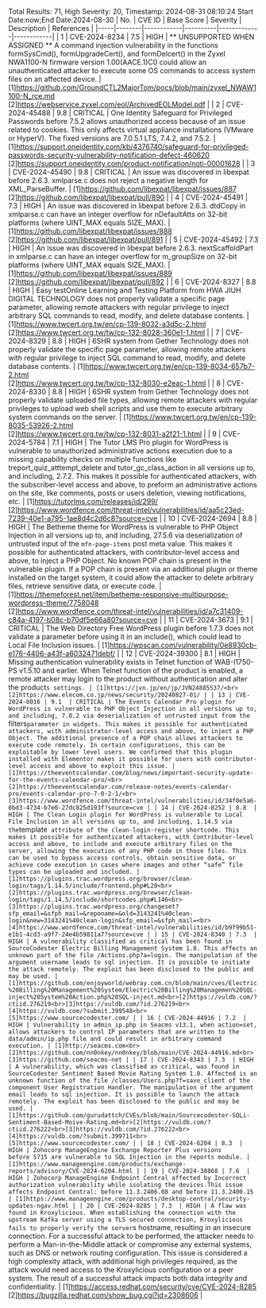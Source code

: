 Total Results: 71, High Severity: 20, Timestamp: 2024-08-31 08:10:24
Start Date:now;End Date:2024-08-30
| No. | CVE ID | Base Score | Severity | Description | References |
|-----|--------|------------|----------|-------------|------------|
| 1 | CVE-2024-8234 | 7.5  | HIGH | ** UNSUPPORTED WHEN ASSIGNED ** A command injection vulnerability in the functions formSysCmd(), formUpgradeCert(), and formDelcert() in the Zyxel NWA1100-N firmware version 1.00(AACE.1)C0 could allow an unauthenticated attacker to execute some OS commands to access system files on an affected device. | [1]https://github.com/GroundCTL2MajorTom/pocs/blob/main/zyxel_NWAW1100-N_rce.md<br>[2]https://webservice.zyxel.com/eol/ArchivedEOLModel.pdf |
| 2 | CVE-2024-45488 | 9.8  | CRITICAL | One Identity Safeguard for Privileged Passwords before 7.5.2 allows unauthorized access because of an issue related to cookies. This only affects virtual appliance installations (VMware or HyperV). The fixed versions are 7.0.5.1 LTS, 7.4.2, and 7.5.2. | [1]https://support.oneidentity.com/kb/4376740/safeguard-for-privileged-passwords-security-vulnerability-notification-defect-460620<br>[2]https://support.oneidentity.com/product-notification/noti-00001628 |
| 3 | CVE-2024-45490 | 9.8  | CRITICAL | An issue was discovered in libexpat before 2.6.3. xmlparse.c does not reject a negative length for XML_ParseBuffer. | [1]https://github.com/libexpat/libexpat/issues/887<br>[2]https://github.com/libexpat/libexpat/pull/890 |
| 4 | CVE-2024-45491 | 7.3  | HIGH | An issue was discovered in libexpat before 2.6.3. dtdCopy in xmlparse.c can have an integer overflow for nDefaultAtts on 32-bit platforms (where UINT_MAX equals SIZE_MAX). | [1]https://github.com/libexpat/libexpat/issues/888<br>[2]https://github.com/libexpat/libexpat/pull/891 |
| 5 | CVE-2024-45492 | 7.3  | HIGH | An issue was discovered in libexpat before 2.6.3. nextScaffoldPart in xmlparse.c can have an integer overflow for m_groupSize on 32-bit platforms (where UINT_MAX equals SIZE_MAX). | [1]https://github.com/libexpat/libexpat/issues/889<br>[2]https://github.com/libexpat/libexpat/pull/892 |
| 6 | CVE-2024-8327 | 8.8  | HIGH | Easy testOnline Learning and Testing Platform from HWA JIUH DIGITAL TECHNOLOGY does not properly validate a specific page parameter, allowing remote attackers with regular privilege to inject arbitrary SQL commands to read, modify, and delete database contents. | [1]https://www.twcert.org.tw/en/cp-139-8032-a3d5c-2.html<br>[2]https://www.twcert.org.tw/tw/cp-132-8028-360e1-1.html |
| 7 | CVE-2024-8329 | 8.8  | HIGH | 6SHR system from Gether Technology does not properly validate the specific page parameter, allowing remote attackers with regular privilege to inject SQL command to read, modify, and delete database contents. | [1]https://www.twcert.org.tw/en/cp-139-8034-657b7-2.html<br>[2]https://www.twcert.org.tw/tw/cp-132-8030-e2eac-1.html |
| 8 | CVE-2024-8330 | 8.8  | HIGH | 6SHR system from Gether Technology does not properly validate uploaded file types, allowing remote attackers with regular privileges to upload web shell scripts and use them to execute arbitrary system commands on the server. | [1]https://www.twcert.org.tw/en/cp-139-8035-53926-2.html<br>[2]https://www.twcert.org.tw/tw/cp-132-8031-a2f21-1.html |
| 9 | CVE-2024-5784 | 7.1  | HIGH | The Tutor LMS  Pro plugin for WordPress is vulnerable to unauthorized administrative actions execution due to a missing capability checks on multiple functions like treport_quiz_atttempt_delete and tutor_gc_class_action in all versions up to, and including, 2.7.2. This makes it possible for authenticated attackers, with the subscriber-level access and above, to preform an administrative actions on the site, like comments, posts or users deletion, viewing notifications, etc. | [1]https://tutorlms.com/releases/id/299/<br>[2]https://www.wordfence.com/threat-intel/vulnerabilities/id/aa5c23ed-7239-40e1-a795-1ae8d4c2d6c8?source=cve |
| 10 | CVE-2024-2694 | 8.8  | HIGH | The Betheme theme for WordPress is vulnerable to PHP Object Injection in all versions up to, and including, 27.5.6 via deserialization of untrusted input of the `mfn-page-items` post meta value. This makes it possible for authenticated attackers, with contributor-level access and above, to inject a PHP Object. No known POP chain is present in the vulnerable plugin. If a POP chain is present via an additional plugin or theme installed on the target system, it could allow the attacker to delete arbitrary files, retrieve sensitive data, or execute code. | [1]https://themeforest.net/item/betheme-responsive-multipurpose-wordpress-theme/7758048<br>[2]https://www.wordfence.com/threat-intel/vulnerabilities/id/a7c31409-c84a-4197-b08c-b70df5e66a80?source=cve |
| 11 | CVE-2024-3673 | 9.1  | CRITICAL | The Web Directory Free WordPress plugin before 1.7.3 does not validate a parameter before using it in an include(), which could lead to Local File Inclusion issues. | [1]https://wpscan.com/vulnerability/0e8930cb-e176-4406-a43f-a6032471debf/ |
| 12 | CVE-2024-39300 | 8.1  | HIGH | Missing authentication vulnerability exists in Telnet function of WAB-I1750-PS v1.5.10 and earlier. When Telnet function of the product is enabled, a remote attacker may login to the product without authentication and alter the product`s settings. | [1]https://jvn.jp/en/jp/JVN24885537/<br>[2]https://www.elecom.co.jp/news/security/20240827-01/ |
| 13 | CVE-2024-8016 | 9.1  | CRITICAL | The Events Calendar Pro plugin for WordPress is vulnerable to PHP Object Injection in all versions up to, and including, 7.0.2 via deserialization of untrusted input from the `filters` parameter in widgets. This makes it possible for authenticated attackers, with administrator-level access and above, to inject a PHP Object. The additional presence of a POP chain allows attackers to execute code remotely. In certain configurations, this can be exploitable by lower level users. We confirmed that this plugin installed with Elementor makes it possible for users with contributor-level access and above to exploit this issue. | [1]https://theeventscalendar.com/blog/news/important-security-update-for-the-events-calendar-pro/<br>[2]https://theeventscalendar.com/release-notes/events-calendar-pro/events-calendar-pro-7-0-2-1/<br>[3]https://www.wordfence.com/threat-intel/vulnerabilities/id/34f0e5a6-0bd3-4734-b7e0-27dc825d193f?source=cve |
| 14 | CVE-2024-8252 | 8.8  | HIGH | The Clean Login plugin for WordPress is vulnerable to Local File Inclusion in all versions up to, and including, 1.14.5 via the `template` attribute of the clean-login-register shortcode. This makes it possible for authenticated attackers, with Contributor-level access and above, to include and execute arbitrary files on the server, allowing the execution of any PHP code in those files. This can be used to bypass access controls, obtain sensitive data, or achieve code execution in cases where images and other “safe” file types can be uploaded and included. | [1]https://plugins.trac.wordpress.org/browser/clean-login/tags/1.14.5/include/frontend.php#L20<br>[2]https://plugins.trac.wordpress.org/browser/clean-login/tags/1.14.5/include/shortcodes.php#L146<br>[3]https://plugins.trac.wordpress.org/changeset?sfp_email=&sfph_mail=&reponame=&old=3143241%40clean-login&new=3143241%40clean-login&sfp_email=&sfph_mail=<br>[4]https://www.wordfence.com/threat-intel/vulnerabilities/id/b9f99b51-e1b1-4cd3-a9f7-24e4b59811a7?source=cve |
| 15 | CVE-2024-8340 | 7.3  | HIGH | A vulnerability classified as critical has been found in SourceCodester Electric Billing Management System 1.0. This affects an unknown part of the file /Actions.php?a=login. The manipulation of the argument username leads to sql injection. It is possible to initiate the attack remotely. The exploit has been disclosed to the public and may be used. | [1]https://github.com/enjoyworld/webray.com.cn/blob/main/cves/Electric%20Billing%20Management%20System/Electric%20Billing%20Managemen%20SQL-inject%20System%20Action.php%20SQL-inject.md<br>[2]https://vuldb.com/?ctiid.276219<br>[3]https://vuldb.com/?id.276219<br>[4]https://vuldb.com/?submit.399548<br>[5]https://www.sourcecodester.com/ |
| 16 | CVE-2024-44916 | 7.2  | HIGH | Vulnerability in admin_ip.php in Seacms v13.1, when action=set, allows attackers to control IP parameters that are written to the data/admin/ip.php file and could result in arbitrary command execution. | [1]http://seacms.com<br>[2]https://github.com/nn0nkey/nn0nkey/blob/main/CVE-2024-44916.md<br>[3]https://github.com/seacms-net |
| 17 | CVE-2024-8343 | 7.3  | HIGH | A vulnerability, which was classified as critical, was found in SourceCodester Sentiment Based Movie Rating System 1.0. Affected is an unknown function of the file /classes/Users.php?f=save_client of the component User Registration Handler. The manipulation of the argument email leads to sql injection. It is possible to launch the attack remotely. The exploit has been disclosed to the public and may be used. | [1]https://github.com/gurudattch/CVEs/blob/main/Sourcecodester-SQLi-Sentiment-Based-Moive-Rating.md<br>[2]https://vuldb.com/?ctiid.276222<br>[3]https://vuldb.com/?id.276222<br>[4]https://vuldb.com/?submit.399711<br>[5]https://www.sourcecodester.com/ |
| 18 | CVE-2024-6204 | 8.3  | HIGH | Zohocorp ManageEngine Exchange Reporter Plus versions before 5715 are vulnerable to SQL Injection in the reports module. | [1]https://www.manageengine.com/products/exchange-reports/advisory/CVE-2024-6204.html |
| 19 | CVE-2024-38868 | 7.6  | HIGH | Zohocorp ManageEngine Endpoint Central affected by Incorrect authorization vulnerability while isolating the devices.This issue affects Endpoint Central: before 11.3.2406.08 and before 11.3.2400.15 | [1]https://www.manageengine.com/products/desktop-central/security-updates-ngav.html |
| 20 | CVE-2024-8285 | 7.3  | HIGH | A flaw was found in Kroxylicious. When establishing the connection with the upstream Kafka server using a TLS secured connection, Kroxylicious fails to properly verify the server`s hostname, resulting in an insecure connection. For a successful attack to be performed, the attacker needs to perform a Man-in-the-Middle attack or compromise any external systems, such as DNS or network routing configuration. This issue is considered a high complexity attack, with additional high privileges required, as the attack would need access to the Kroxylicious configuration or a peer system. The result of a successful attack impacts both data integrity and confidentiality. | [1]https://access.redhat.com/security/cve/CVE-2024-8285<br>[2]https://bugzilla.redhat.com/show_bug.cgi?id=2308606 |
